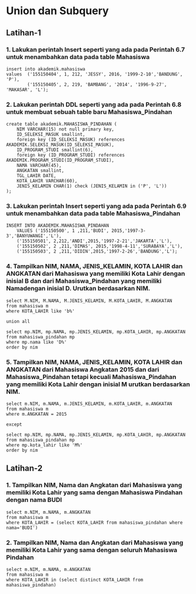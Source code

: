 # Union dan Subquery

## Latihan-1
### 1. Lakukan perintah Insert seperti yang ada pada Perintah 6.7 untuk menambahkan data pada table Mahasiswa
```
insert into akademik.mahasiswa 
values  ('155150404', 1, 212, 'JESSY', 2016, '1999-2-10','BANDUNG', 'P'),
		('155150405', 2, 219, 'BAMBANG', '2014', '1996-9-27', 'MAKASAR', 'L');
```
### 2. Lakukan perintah DDL seperti yang ada pada Perintah 6.8 untuk membuat sebuah table baru Mahasiswa_Pindahan
```
create table akademik.MAHASISWA_PINDAHAN (
	NIM VARCHAR(15) not null primary key,
	ID_SELEKSI_MASUK smallint, 
	foreign key (ID_SELEKSI_MASUK) references AKADEMIK.SELEKSI_MASUK(ID_SELEKSI_MASUK),
	ID_PROGRAM_STUDI smallint(6),
	foreign key (ID_PROGRAM_STUDI) references AKADEMIK.PROGRAM_STUDI(ID_PROGRAM_STUDI),
	NAMA VARCHAR(45),
	ANGKATAN smallint, 
	TGL_LAHIR DATE, 
	KOTA_LAHIR VARCHAR(60),
	JENIS_KELAMIN CHAR(1) check (JENIS_KELAMIN in ('P', 'L'))
);
```
### 3. Lakukan perintah Insert seperti yang ada pada Perintah 6.9 untuk menambahkan data pada table Mahasiswa_Pindahan
```
INSERT INTO AKADEMIK.MAHASISWA_PINDAHAN
	VALUES ('155150500', 1 ,211,'BUDI', 2015,'1997-3-3','BANYUWANGI','L'),
	('155150501', 2,212,'ANDI',2015,'1997-2-21','JAKARTA','L'),
	('155150502', 2 ,211,'DIMAS', 2015,'1998-4-11','SURABAYA','L'),
	('155150503', 2 ,211,'DIDIN',2015,'1997-2-26','BANDUNG','L');
```
### 4. Tampilkan NIM, NAMA, JENIS_KELAMIN, KOTA LAHIR dan ANGKATAN dari Mahasiswa yang memiliki Kota Lahir dengan inisial B dan dari Mahasiswa_Pindahan yang memiliki Namadengan inisial D. Urutkan berdasarkan NIM.
```
select M.NIM, M.NAMA, M.JENIS_KELAMIN, M.KOTA_LAHIR, M.ANGKATAN 
from mahasiswa m 
where KOTA_LAHIR like 'b%'

union all

select mp.NIM, mp.NAMA, mp.JENIS_KELAMIN, mp.KOTA_LAHIR, mp.ANGKATAN 
from mahasiswa_pindahan mp
where mp.nama like 'D%'
order by nim
```

### 5. Tampilkan NIM, NAMA, JENIS_KELAMIN, KOTA LAHIR dan ANGKATAN dari Mahasiswa Angkatan 2015 dan dari Mahasiswa_Pindahan tetapi kecuali Mahasiswa_Pindahan yang memiliki Kota Lahir dengan inisial M urutkan berdasarkan NIM. 
```
select m.NIM, m.NAMA, m.JENIS_KELAMIN, m.KOTA_LAHIR, m.ANGKATAN
from mahasiswa m 
where m.ANGKATAN = 2015

except

select mp.NIM, mp.NAMA, mp.JENIS_KELAMIN, mp.KOTA_LAHIR, mp.ANGKATAN
from mahasiswa_pindahan mp
where mp.kota_lahir like 'M%'
order by nim
```

## Latihan-2
### 1. Tampilkan NIM, Nama dan Angkatan dari Mahasiswa yang memiliki Kota Lahir yang sama dengan Mahasiswa Pindahan dengan nama BUDI
```
select m.NIM, m.NAMA, m.ANGKATAN
from mahasiswa m 
where KOTA_LAHIR = (select KOTA_LAHIR from mahasiswa_pindahan where nama='BUDI')
```

### 2. Tampilkan NIM, Nama dan Angkatan dari Mahasiswa yang memiliki Kota Lahir yang sama dengan seluruh Mahasiswa Pindahan
```
select m.NIM, m.NAMA, m.ANGKATAN
from mahasiswa m 
where KOTA_LAHIR in (select distinct KOTA_LAHIR from mahasiswa_pindahan)
```
